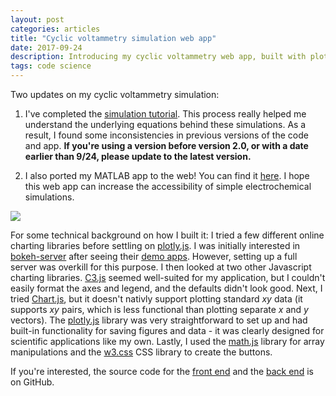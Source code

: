 ```yaml
---
layout: post
categories: articles
title: "Cyclic voltammetry simulation web app"
date: 2017-09-24
description: Introducing my cyclic voltammetry web app, built with plotly.js
tags: code science
---
```


Two updates on my cyclic voltammetry simulation:
1. I've completed the [simulation tutorial](/cyclic_voltammetry_simulation/simulation.html).
This process really helped me understand the underlying equations behind these
simulations.
As a result, I found some inconsistencies in previous versions of the code and app.
**If you're using a version before version 2.0, or with a date earlier than 9/24, please update to the latest version.**

2. I also ported my MATLAB app to the web! You can find it
[here](/cyclic_voltammetry_simulation/CVwebapp.html).
I hope this web app can increase the accessibility of simple electrochemical
simulations.

<p>
<a href="{{ site.url }}/cyclic_voltammetry_simulation/CVwebapp.html">
<img src="{{ site.url }}/assets/CVwebscreenshot.png" style="display:block; margin-left: auto; margin-right: auto;">
</a></p>

For some technical background on how I built it:
I tried a few different online charting libraries before settling on
[plotly.js](http://plot.ly/javascript/).
I was initially interested in
[bokeh-server](https://bokeh.pydata.org/en/latest/docs/user_guide/server.html#userguide-server-applications)
after seeing their
[demo apps](https://demo.bokehplots.com/apps/sliders).
However, setting up a full server was overkill for this purpose.
I then looked at two other Javascript charting libraries.
[C3.js](http://c3js.org) seemed well-suited for my application, but
I couldn't easily format the axes and legend, and the defaults didn't look good.
Next, I tried [Chart.js](http://www.chartjs.org),
but it doesn't nativly support plotting standard *xy* data
(it supports *xy* pairs, which is less functional than plotting separate
*x* and *y* vectors).
The [plotly.js](http://plot.ly/javascript/) library was very straightforward
to set up and had built-in functionality for saving figures and data -
it was clearly designed for scientific applications like my own.
Lastly, I used the [math.js](http://mathjs.org) library for array manipulations
and the [w3.css](https://www.w3schools.com/w3css/default.asp)
CSS library to create the buttons.

If you're interested, the source code for the
[front end](https://github.com/petermattia/petermattia/blob/master/_cyclic_voltammetry_simulation/CVwebapp.md)
and the [back end](https://github.com/petermattia/petermattia/blob/master/assets/CVsim.js) is on GitHub.
